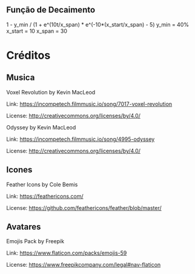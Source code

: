 ## Função de Decaimento
1 - y_min / (1 + e^(10t/x_span) * e^(-10*(x_start/x_span) - 5)
y_min = 40%
x_start = 10
x_span = 30 

# Créditos

## Musica
Voxel Revolution by Kevin MacLeod

Link: https://incompetech.filmmusic.io/song/7017-voxel-revolution

License: http://creativecommons.org/licenses/by/4.0/

Odyssey by Kevin MacLeod

Link: https://incompetech.filmmusic.io/song/4995-odyssey

License: http://creativecommons.org/licenses/by/4.0/

## Icones
Feather Icons by Cole Bemis

Link: https://feathericons.com/

License: https://github.com/feathericons/feather/blob/master/ 

## Avatares

Emojis Pack by Freepik

Link: https://www.flaticon.com/packs/emojis-59

License: https://www.freepikcompany.com/legal#nav-flaticon 
